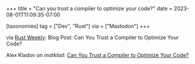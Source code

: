 +++
title = "Can you trust a compiler to optimize your code?"
date = 2023-08-01T11:09:35-07:00

[taxonomies]
tag = ["Dev", "Rust"]
via = ["Mastodon"]
+++

via [Rust Weekly](https://mastodon.social/@rust_discussions/110173155349318038): Blog Post: Can You Trust a Compiler to Optimize Your Code?

<!-- more -->

Alex Kladov on _matklad_: [Can You Trust a Compiler to Optimize Your Code?](https://matklad.github.io/2023/04/09/can-you-trust-a-compiler-to-optimize-your-code.html)
